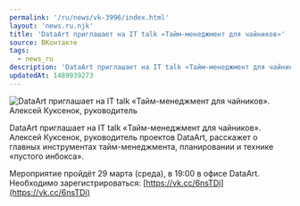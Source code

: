 ```yaml
---
permalink: '/ru/news/vk-3996/index.html'
layout: 'news.ru.njk'
title: 'DataArt приглашает на IT talk «Тайм-менеджмент для чайников»'
source: ВКонтакте
tags:
  - news_ru
description: 'DataArt приглашает на IT talk «Тайм-менеджмент для чайников»'
updatedAt: 1489939273
---
```

![DataArt приглашает на IT talk «Тайм-менеджмент для чайников». Алексей Куксенок, руководитель](https://sun9-36.userapi.com/impf/c639123/v639123484/12971/jLV51ule9_0.jpg?size=1259x708&quality=96&proxy=1&sign=94b50ce0157f62c98b4e537042427845&c_uniq_tag=uqWu3tiObn3tBiDqf6zxtr_MijltwaHfZH38TIeHNT4&type=album)

DataArt приглашает на IT talk «Тайм-менеджмент для чайников».
Алексей Куксенок, руководитель проектов DataArt, расскажет о главных инструментах тайм-менеджмента, планировании и технике «пустого инбокса».

Мероприятие пройдёт 29 марта (среда), в 19:00 в офисе DataArt.
Необходимо зарегистрироваться: [https://vk.cc/6nsTDi](https://vk.cc/6nsTDi)
